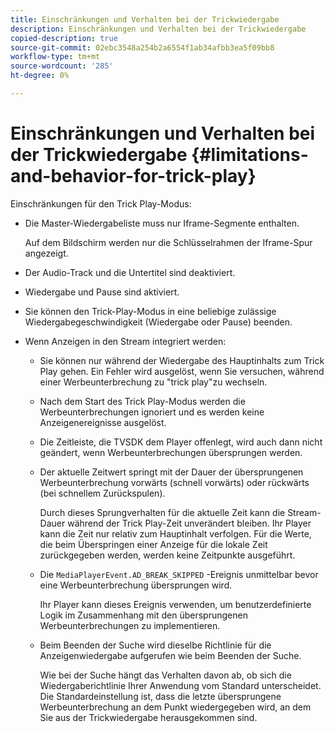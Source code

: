 ```yaml
---
title: Einschränkungen und Verhalten bei der Trickwiedergabe
description: Einschränkungen und Verhalten bei der Trickwiedergabe
copied-description: true
source-git-commit: 02ebc3548a254b2a6554f1ab34afbb3ea5f09bb8
workflow-type: tm+mt
source-wordcount: '285'
ht-degree: 0%

---
```


# Einschränkungen und Verhalten bei der Trickwiedergabe {#limitations-and-behavior-for-trick-play}

<!--<a id="section_2BC43539C5C142E085D06A7E35C76726"></a>-->

Einschränkungen für den Trick Play-Modus:

* Die Master-Wiedergabeliste muss nur Iframe-Segmente enthalten.

  Auf dem Bildschirm werden nur die Schlüsselrahmen der Iframe-Spur angezeigt.
* Der Audio-Track und die Untertitel sind deaktiviert.
* Wiedergabe und Pause sind aktiviert.
* Sie können den Trick-Play-Modus in eine beliebige zulässige Wiedergabegeschwindigkeit (Wiedergabe oder Pause) beenden.
* Wenn Anzeigen in den Stream integriert werden:

   * Sie können nur während der Wiedergabe des Hauptinhalts zum Trick Play gehen. Ein Fehler wird ausgelöst, wenn Sie versuchen, während einer Werbeunterbrechung zu &quot;trick play&quot;zu wechseln.
   * Nach dem Start des Trick Play-Modus werden die Werbeunterbrechungen ignoriert und es werden keine Anzeigenereignisse ausgelöst.
   * Die Zeitleiste, die TVSDK dem Player offenlegt, wird auch dann nicht geändert, wenn Werbeunterbrechungen übersprungen werden.
   * Der aktuelle Zeitwert springt mit der Dauer der übersprungenen Werbeunterbrechung vorwärts (schnell vorwärts) oder rückwärts (bei schnellem Zurückspulen).

     Durch dieses Sprungverhalten für die aktuelle Zeit kann die Stream-Dauer während der Trick Play-Zeit unverändert bleiben. Ihr Player kann die Zeit nur relativ zum Hauptinhalt verfolgen. Für die Werte, die beim Überspringen einer Anzeige für die lokale Zeit zurückgegeben werden, werden keine Zeitpunkte ausgeführt.
   * Die `MediaPlayerEvent.AD_BREAK_SKIPPED` -Ereignis unmittelbar bevor eine Werbeunterbrechung übersprungen wird.

     Ihr Player kann dieses Ereignis verwenden, um benutzerdefinierte Logik im Zusammenhang mit den übersprungenen Werbeunterbrechungen zu implementieren.

   * Beim Beenden der Suche wird dieselbe Richtlinie für die Anzeigenwiedergabe aufgerufen wie beim Beenden der Suche.

     Wie bei der Suche hängt das Verhalten davon ab, ob sich die Wiedergaberichtlinie Ihrer Anwendung vom Standard unterscheidet. Die Standardeinstellung ist, dass die letzte übersprungene Werbeunterbrechung an dem Punkt wiedergegeben wird, an dem Sie aus der Trickwiedergabe herausgekommen sind.
